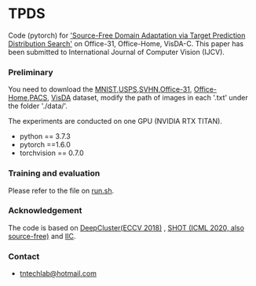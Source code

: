 
# TPDS

Code (pytorch) for ['Source-Free Domain Adaptation via Target Prediction Distribution Search']() on Office-31, Office-Home, VisDA-C. This paper has been submitted to International Journal of Computer Vision (IJCV).
### Preliminary

You need to download the [MNIST](http://yann.lecun.com/exdb/mnist/),[USPS](https://www.openml.org/search?type=data&sort=runs&id=41070&status=active),[SVHN](http://ufldl.stanford.edu/housenumbers/),[Office-31](https://drive.google.com/file/d/0B4IapRTv9pJ1WGZVd1VDMmhwdlE/view?resourcekey=0-gNMHVtZfRAyO_t2_WrOunA ), [Office-Home](https://drive.google.com/file/d/0B81rNlvomiwed0V1YUxQdC1uOTg/view),[PACS](https://github.com/MachineLearning2020/Homework3-PACS ), [VisDA](http://csr.bu.edu/ftp/visda17/clf/) dataset,  modify the path of images in each '.txt' under the folder './data/'.

The experiments are conducted on one GPU (NVIDIA RTX TITAN).

- python == 3.7.3
- pytorch ==1.6.0
- torchvision == 0.7.0


### Training and evaluation

Please refer to the file on [run.sh](./digit/run.sh).

### Acknowledgement


The code is based on [DeepCluster(ECCV 2018)](https://github.com/facebookresearch/deepcluster) , [SHOT (ICML 2020, also source-free)](https://github.com/tim-learn/SHOT) and [IIC](https://github.com/sebastiani/IIC).


### Contact

- tntechlab@hotmail.com

